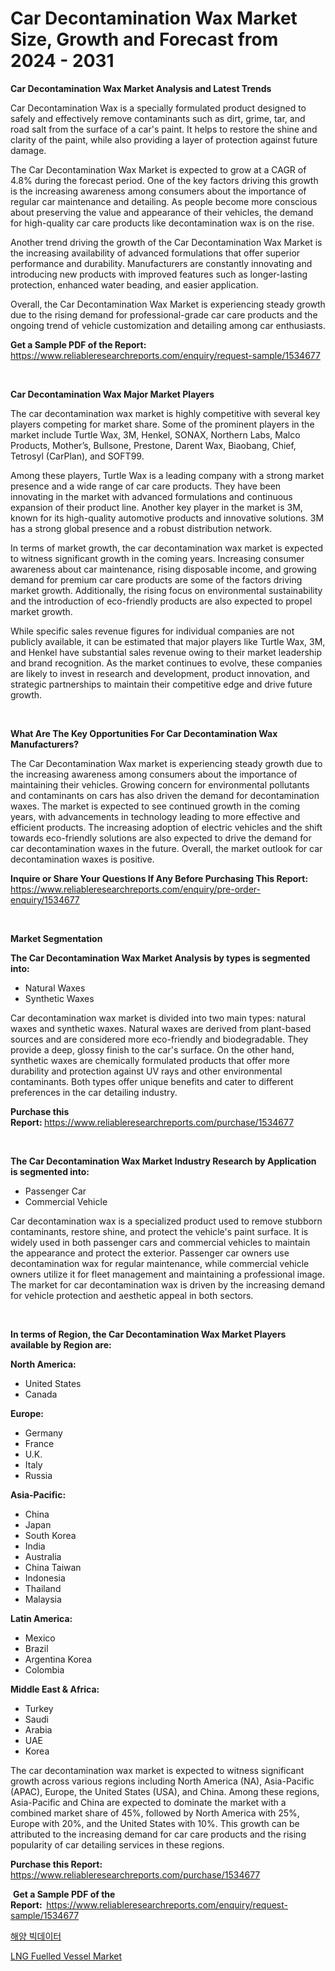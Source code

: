 <p><h1>Car Decontamination Wax Market Size, Growth and Forecast from 2024 - 2031</h1></p><p><strong>Car Decontamination Wax Market Analysis and Latest Trends</strong></p>
<p><p>Car Decontamination Wax is a specially formulated product designed to safely and effectively remove contaminants such as dirt, grime, tar, and road salt from the surface of a car's paint. It helps to restore the shine and clarity of the paint, while also providing a layer of protection against future damage.</p><p>The Car Decontamination Wax Market is expected to grow at a CAGR of 4.8% during the forecast period. One of the key factors driving this growth is the increasing awareness among consumers about the importance of regular car maintenance and detailing. As people become more conscious about preserving the value and appearance of their vehicles, the demand for high-quality car care products like decontamination wax is on the rise.</p><p>Another trend driving the growth of the Car Decontamination Wax Market is the increasing availability of advanced formulations that offer superior performance and durability. Manufacturers are constantly innovating and introducing new products with improved features such as longer-lasting protection, enhanced water beading, and easier application.</p><p>Overall, the Car Decontamination Wax Market is experiencing steady growth due to the rising demand for professional-grade car care products and the ongoing trend of vehicle customization and detailing among car enthusiasts.</p></p>
<p><strong>Get a Sample PDF of the Report:&nbsp;</strong> <a href="https://www.reliableresearchreports.com/enquiry/request-sample/1534677">https://www.reliableresearchreports.com/enquiry/request-sample/1534677</a></p>
<p>&nbsp;</p>
<p><strong>Car Decontamination Wax Major Market Players</strong></p>
<p><p>The car decontamination wax market is highly competitive with several key players competing for market share. Some of the prominent players in the market include Turtle Wax, 3M, Henkel, SONAX, Northern Labs, Malco Products, Mother’s, Bullsone, Prestone, Darent Wax, Biaobang, Chief, Tetrosyl (CarPlan), and SOFT99. </p><p>Among these players, Turtle Wax is a leading company with a strong market presence and a wide range of car care products. They have been innovating in the market with advanced formulations and continuous expansion of their product line. Another key player in the market is 3M, known for its high-quality automotive products and innovative solutions. 3M has a strong global presence and a robust distribution network.</p><p>In terms of market growth, the car decontamination wax market is expected to witness significant growth in the coming years. Increasing consumer awareness about car maintenance, rising disposable income, and growing demand for premium car care products are some of the factors driving market growth. Additionally, the rising focus on environmental sustainability and the introduction of eco-friendly products are also expected to propel market growth.</p><p>While specific sales revenue figures for individual companies are not publicly available, it can be estimated that major players like Turtle Wax, 3M, and Henkel have substantial sales revenue owing to their market leadership and brand recognition. As the market continues to evolve, these companies are likely to invest in research and development, product innovation, and strategic partnerships to maintain their competitive edge and drive future growth.</p></p>
<p>&nbsp;</p>
<p><strong>What Are The Key Opportunities For Car Decontamination Wax Manufacturers?</strong></p>
<p><p>The Car Decontamination Wax market is experiencing steady growth due to the increasing awareness among consumers about the importance of maintaining their vehicles. Growing concern for environmental pollutants and contaminants on cars has also driven the demand for decontamination waxes. The market is expected to see continued growth in the coming years, with advancements in technology leading to more effective and efficient products. The increasing adoption of electric vehicles and the shift towards eco-friendly solutions are also expected to drive the demand for car decontamination waxes in the future. Overall, the market outlook for car decontamination waxes is positive.</p></p>
<p><strong>Inquire or Share Your Questions If Any Before Purchasing This Report:</strong> <a href="https://www.reliableresearchreports.com/enquiry/pre-order-enquiry/1534677">https://www.reliableresearchreports.com/enquiry/pre-order-enquiry/1534677</a></p>
<p>&nbsp;</p>
<p><strong>Market Segmentation</strong></p>
<p><strong>The Car Decontamination Wax Market Analysis by types is segmented into:</strong></p>
<p><ul><li>Natural Waxes</li><li>Synthetic Waxes</li></ul></p>
<p><p>Car decontamination wax market is divided into two main types: natural waxes and synthetic waxes. Natural waxes are derived from plant-based sources and are considered more eco-friendly and biodegradable. They provide a deep, glossy finish to the car's surface. On the other hand, synthetic waxes are chemically formulated products that offer more durability and protection against UV rays and other environmental contaminants. Both types offer unique benefits and cater to different preferences in the car detailing industry.</p></p>
<p><strong>Purchase this Report:&nbsp;</strong><a href="https://www.reliableresearchreports.com/purchase/1534677">https://www.reliableresearchreports.com/purchase/1534677</a></p>
<p>&nbsp;</p>
<p><strong>The Car Decontamination Wax Market Industry Research by Application is segmented into:</strong></p>
<p><ul><li>Passenger Car</li><li>Commercial Vehicle</li></ul></p>
<p><p>Car decontamination wax is a specialized product used to remove stubborn contaminants, restore shine, and protect the vehicle's paint surface. It is widely used in both passenger cars and commercial vehicles to maintain the appearance and protect the exterior. Passenger car owners use decontamination wax for regular maintenance, while commercial vehicle owners utilize it for fleet management and maintaining a professional image. The market for car decontamination wax is driven by the increasing demand for vehicle protection and aesthetic appeal in both sectors.</p></p>
<p>&nbsp;</p>
<p><strong>In terms of Region, the Car Decontamination Wax Market Players available by Region are:</strong></p>
<p>
    <p> <strong> North America: </strong>
        <ul>
            <li>United States</li>
            <li>Canada</li>
        </ul>
        </p> 
    <p> <strong> Europe: </strong>
        <ul>
            <li>Germany</li>
            <li>France</li>
            <li>U.K.</li>
            <li>Italy</li>
            <li>Russia</li>
        </ul>
        </p> 
    <p> <strong> Asia-Pacific: </strong>
        <ul>
            <li>China</li>
            <li>Japan</li>
            <li>South Korea</li>
            <li>India</li>
            <li>Australia</li>
            <li>China Taiwan</li>
            <li>Indonesia</li>
            <li>Thailand</li>
            <li>Malaysia</li>
        </ul>
        </p> 
    <p> <strong> Latin America: </strong>
        <ul>
            <li>Mexico</li>
            <li>Brazil</li>
            <li>Argentina Korea</li>
            <li>Colombia</li>
        </ul>
        </p> 
    <p> <strong> Middle East & Africa: </strong>
        <ul>
            <li>Turkey</li>
            <li>Saudi</li>
            <li>Arabia</li>
            <li>UAE</li>
            <li>Korea</li>
        </ul>
    </p>
    </p>
<p><p>The car decontamination wax market is expected to witness significant growth across various regions including North America (NA), Asia-Pacific (APAC), Europe, the United States (USA), and China. Among these regions, Asia-Pacific and China are expected to dominate the market with a combined market share of 45%, followed by North America with 25%, Europe with 20%, and the United States with 10%. This growth can be attributed to the increasing demand for car care products and the rising popularity of car detailing services in these regions.</p></p>
<p><strong>Purchase this Report: </strong><a href="https://www.reliableresearchreports.com/purchase/1534677">https://www.reliableresearchreports.com/purchase/1534677</a></p>
<p>&nbsp;<strong>Get a Sample PDF of the Report:&nbsp;&nbsp;</strong><a href="https://www.reliableresearchreports.com/enquiry/request-sample/1534677">https://www.reliableresearchreports.com/enquiry/request-sample/1534677</a></p>
<p><strong></strong></p>
<p><p><a href="https://github.com/vss5505pa7z1p/Market-Research-Report-List-1/blob/main/95012965881.md">해양 빅데이터</a></p><p><a href="https://gamy-alyssum-396.notion.site/LNG-Fuelled-Vessel-Market-Research-Report-Provides-thorough-Industry-Overview-which-offers-an-In-De-1709a864fda34d6d9d9daa27af1f06c9">LNG Fuelled Vessel Market</a></p></p>